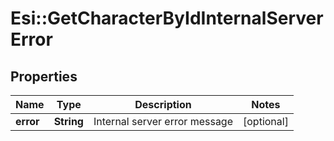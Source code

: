 # Esi::GetCharacterByIdInternalServerError

## Properties
Name | Type | Description | Notes
------------ | ------------- | ------------- | -------------
**error** | **String** | Internal server error message | [optional] 


